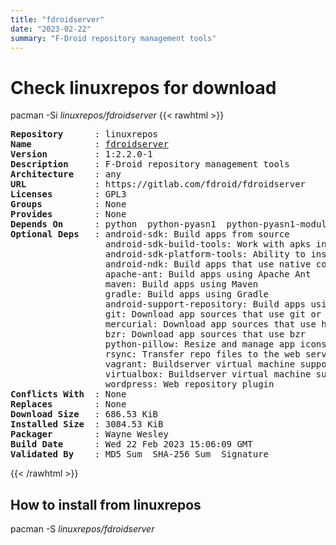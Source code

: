 ```yaml
---
title: "fdroidserver"
date: "2023-02-22"
summary: "F-Droid repository management tools"
---
```


# Check linuxrepos for download

pacman -Si *linuxrepos/fdroidserver*
{{< rawhtml >}}
<pre class="highlight">
<b>Repository</b>      : linuxrepos
<b>Name</b>            : <a href="../../x86_64/fdroidserver-1:2.2.1-1-any.pkg.tar.zst">fdroidserver</a>
<b>Version</b>         : 1:2.2.0-1
<b>Description</b>     : F-Droid repository management tools
<b>Architecture</b>    : any
<b>URL</b>             : https://gitlab.com/fdroid/fdroidserver
<b>Licenses</b>        : GPL3
<b>Groups</b>          : None
<b>Provides</b>        : None
<b>Depends On</b>      : python  python-pyasn1  python-pyasn1-modules  python-magic  python-requests  python-yaml  python-ruamel-yaml  java-environment  python-pillow  python-vagrant  python-gitpython  python-androguard  python-paramiko  python-qrcode
<b>Optional Deps</b>   : android-sdk: Build apps from source
                  android-sdk-build-tools: Work with apks in the repository
                  android-sdk-platform-tools: Ability to install apps to connected devices
                  android-ndk: Build apps that use native code
                  apache-ant: Build apps using Apache Ant
                  maven: Build apps using Maven
                  gradle: Build apps using Gradle
                  android-support-repository: Build apps using Maven or Gradle that use support libraries
                  git: Download app sources that use git or svn (via git svn)
                  mercurial: Download app sources that use hg
                  bzr: Download app sources that use bzr
                  python-pillow: Resize and manage app icons
                  rsync: Transfer repo files to the web server
                  vagrant: Buildserver virtual machine support
                  virtualbox: Buildserver virtual machine support
                  wordpress: Web repository plugin
<b>Conflicts With</b>  : None
<b>Replaces</b>        : None
<b>Download Size</b>   : 686.53 KiB
<b>Installed Size</b>  : 3084.53 KiB
<b>Packager</b>        : Wayne Wesley <wayne6324@gmail.com>
<b>Build Date</b>      : Wed 22 Feb 2023 15:06:09 GMT
<b>Validated By</b>    : MD5 Sum  SHA-256 Sum  Signature
</pre>
{{< /rawhtml >}}
## How to install from linuxrepos

pacman -S *linuxrepos/fdroidserver*
